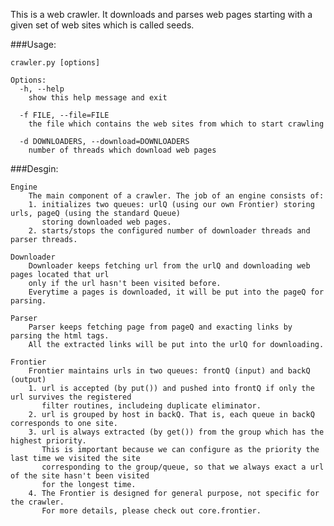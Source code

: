 This is a web crawler. It downloads and parses web pages starting with a given set of web sites which is called seeds. 

###Usage:
	
	crawler.py [options]
	
	Options:
	  -h, --help
		show this help message and exit

  	  -f FILE, --file=FILE  
  	  	the file which contains the web sites from which to start crawling
 
	  -d DOWNLOADERS, --download=DOWNLOADERS
		number of threads which download web pages
	
###Desgin:
	
	Engine
		The main component of a crawler. The job of an engine consists of:
		1. initializes two queues: urlQ (using our own Frontier) storing urls, pageQ (using the standard Queue)
		   storing downloaded web pages.
		2. starts/stops the configured number of downloader threads and parser threads.
	
	Downloader
		Downloader keeps fetching url from the urlQ and downloading web pages located that url 
		only if the url hasn't been visited before.
		Everytime a pages is downloaded, it will be put into the pageQ for parsing.
	
	Parser
		Parser keeps fetching page from pageQ and exacting links by parsing the html tags.
		All the extracted links will be put into the urlQ for downloading.
	
	Frontier
		Frontier maintains urls in two queues: frontQ (input) and backQ (output)
		1. url is accepted (by put()) and pushed into frontQ if only the url survives the registered 
		   filter routines, includeing duplicate eliminator.
		2. url is grouped by host in backQ. That is, each queue in backQ corresponds to one site. 
		3. url is always extracted (by get()) from the group which has the highest priority. 
		   This is important because we can configure as the priority the last time we visited the site 
		   corresponding to the group/queue, so that we always exact a url of the site hasn't been visited 
		   for the longest time.
		4. The Frontier is designed for general purpose, not specific for the crawler. 
		   For more details, please check out core.frontier.
